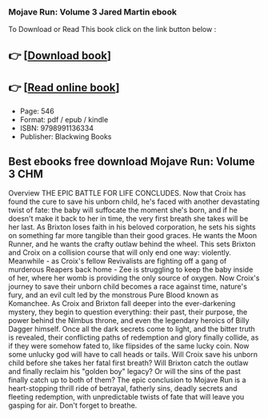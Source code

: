 ### Mojave Run: Volume 3 Jared Martin ebook

To Download or Read This book click on the link button below :

## 👉  [**[Download book](http://filesbooks.info/download.php?group=book&from=github.com&id=720373&lnk=1081 "Download book")**]

## 👉  [**[Read online book](http://filesbooks.info/download.php?group=book&from=github.com&id=720373&lnk=1081 "Read online book")**]


* Page: 546
* Format: pdf / epub / kindle
* ISBN: 9798991136334
* Publisher: Blackwing Books



## Best ebooks free download Mojave Run: Volume 3 CHM


Overview
THE EPIC BATTLE FOR LIFE CONCLUDES. Now that Croix has found the cure to save his unborn child, he&#039;s faced with another devastating twist of fate: the baby will suffocate the moment she&#039;s born, and if he doesn&#039;t make it back to her in time, the very first breath she takes will be her last. As Brixton loses faith in his beloved corporation, he sets his sights on something far more tangible than their good graces. He wants the Moon Runner, and he wants the crafty outlaw behind the wheel. This sets Brixton and Croix on a collision course that will only end one way: violently. Meanwhile - as Croix&#039;s fellow Revivalists are fighting off a gang of murderous Reapers back home - Zee is struggling to keep the baby inside of her, where her womb is providing the only source of oxygen. Now Croix&#039;s journey to save their unborn child becomes a race against time, nature&#039;s fury, and an evil cult led by the monstrous Pure Blood known as Komanchee. As Croix and Brixton fall deeper into the ever-darkening mystery, they begin to question everything: their past, their purpose, the power behind the Nimbus throne, and even the legendary heroics of Billy Dagger himself. Once all the dark secrets come to light, and the bitter truth is revealed, their conflicting paths of redemption and glory finally collide, as if they were somehow fated to, like flipsides of the same lucky coin. Now some unlucky god will have to call heads or tails. Will Croix save his unborn child before she takes her fatal first breath? Will Brixton catch the outlaw and finally reclaim his &quot;golden boy&quot; legacy? Or will the sins of the past finally catch up to both of them? The epic conclusion to Mojave Run is a heart-stopping thrill ride of betrayal, fatherly sins, deadly secrets and fleeting redemption, with unpredictable twists of fate that will leave you gasping for air. Don&#039;t forget to breathe.




